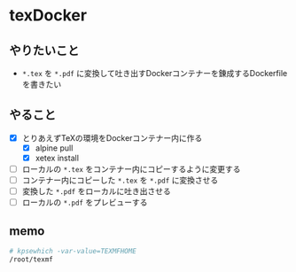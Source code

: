 # texDocker

## やりたいこと
* `*.tex` を `*.pdf` に変換して吐き出すDockerコンテナーを錬成するDockerfileを書きたい

## やること
* [x] とりあえずTeXの環境をDockerコンテナー内に作る
  * [x] alpine pull
  * [x] xetex install
* [ ] ローカルの `*.tex` をコンテナー内にコピーするように変更する
* [ ] コンテナー内にコピーした `*.tex` を `*.pdf` に変換させる
* [ ] 変換した `*.pdf` をローカルに吐き出させる
* [ ] ローカルの `*.pdf` をプレビューする

## memo
```sh
# kpsewhich -var-value=TEXMFHOME
/root/texmf
```